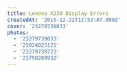 ```yaml
---
title: Lenovo X230 Display Errors
createdAt: '2015-12-22T12:52:07.000Z'
cover: '23279739033'
photos:
  - '23279739033'
  - '23824025121'
  - '23279738723'
  - '23798209932'
---
```


